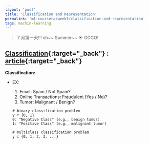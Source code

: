 ```yaml
---
layout: 'post'
title: 'Classification and Representation'
permalink: 'ml-coursera/week3/classification-and-representation'
tags: machin-learning
---
```

> 7 月第一天!!! oh~~ Summer~~ :sunny: GOGO!

## [Classification](https://www.coursera.org/learn/machine-learning/lecture/wlPeP/classification){:target="_back"} : [article](https://www.coursera.org/learn/machine-learning/supplement/fDCQp/classification){:target="_back"}

__Classification:__

- EX:
   1. Email: Spam / Not Spam?
   2. Online Transactions: Fraudulent (Yes / No)?
   3. Tumor: Malignant / Benign?

   ~~~
   # binary classification problem
   y ⊂ {0, 1}    
   0: "Negative Class" (e.g., benign tumor)
   1: "Positive Class" (e.g., malignant tumor)  

   # multiclass classification problem
   y ⊂ {0, 1, 2, 3, ...}
   ~~~